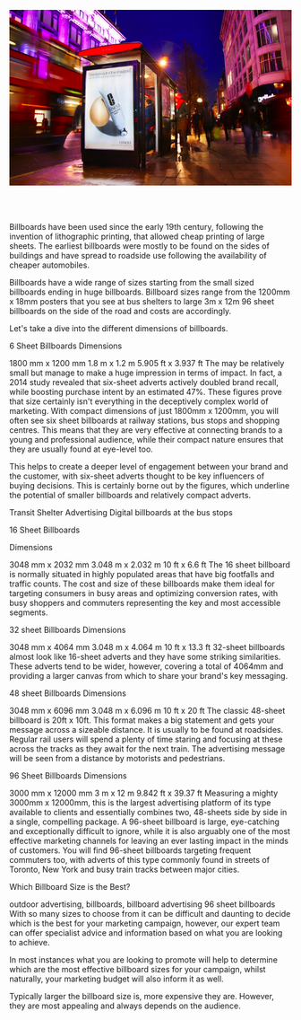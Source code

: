 ![Difference between GatsbyJS & NextJS](/images/blog-image-5.jpg)

<br/><br/>

Billboards have been used since the early 19th century, following the invention of lithographic printing, that allowed cheap printing of large sheets. The earliest billboards were mostly to be found on the sides of buildings and have spread to roadside use following the availability of cheaper automobiles.

Billboards have a wide range of sizes starting from the small sized billboards ending in huge billboards. Billboard sizes range from the 1200mm x 18mm posters that you see at bus shelters to large 3m x 12m 96 sheet billboards on the side of the road and costs are accordingly.

Let's take a dive into the different dimensions of billboards.

6 Sheet Billboards
Dimensions

1800 mm x 1200 mm
1.8 m x 1.2 m
5.905 ft x 3.937 ft
The may be relatively small but manage to make a huge impression in terms of impact. In fact, a 2014 study revealed that six-sheet adverts actively doubled brand recall, while boosting purchase intent by an estimated 47%. These figures prove that size certainly isn't everything in the deceptively complex world of marketing. With compact dimensions of just 1800mm x 1200mm, you will often see six sheet billboards at railway stations, bus stops and shopping centres. This means that they are very effective at connecting brands to a young and professional audience, while their compact nature ensures that they are usually found at eye-level too.

This helps to create a deeper level of engagement between your brand and the customer, with six-sheet adverts thought to be key influencers of buying decisions. This is certainly borne out by the figures, which underline the potential of smaller billboards and relatively compact adverts.

Transit Shelter Advertising                                                           Digital billboards at the bus stops

16 Sheet Billboards

Dimensions

3048 mm x 2032 mm
3.048 m x 2.032 m
10 ft x 6.6 ft
The 16 sheet billboard is normally situated in highly populated areas that have big footfalls and traffic counts. The cost and size of these billboards make them ideal for targeting consumers in busy areas and optimizing conversion rates, with busy shoppers and commuters representing the key and most accessible segments.

32 sheet Billboards
Dimensions

3048 mm x 4064 mm
3.048 m x 4.064 m
10 ft x 13.3 ft
32-sheet billboards almost look like 16-sheet adverts and they have some striking similarities. These adverts tend to be wider, however, covering a total of 4064mm and providing a larger canvas from which to share your brand's key messaging.

48 sheet Billboards
Dimensions

3048 mm x 6096 mm
3.048 m x 6.096 m
10 ft x 20 ft
The classic 48-sheet billboard is 20ft x 10ft. This format makes a big statement and gets your message across a sizeable distance. It is usually to be found at roadsides. Regular rail users will spend a plenty of time staring and focusing at these across the tracks as they await for the next train. The advertising message will be seen from a distance by motorists and pedestrians.

96 Sheet Billboards
Dimensions

3000 mm x 12000 mm
3 m x 12 m
9.842 ft x 39.37 ft
Measuring a mighty 3000mm x 12000mm, this is the largest advertising platform of its type available to clients and essentially combines two, 48-sheets side by side in a single, compelling package. A 96-sheet billboard is large, eye-catching and exceptionally difficult to ignore, while it is also arguably one of the most effective marketing channels for leaving an ever lasting impact in the minds of customers. You will find 96-sheet billboards targeting frequent commuters too, with adverts of this type commonly found in streets of Toronto, New York and busy train tracks between major cities.

Which Billboard Size is the Best?

outdoor advertising, billboards, billboard advertising                                                                        96 sheet billboards 
 With so many sizes to choose from it can be difficult and daunting to decide which is the best for your marketing campaign, however, our expert team can offer specialist advice and information based on what you are looking to achieve.

In most instances what you are looking to promote will help to determine which are the most effective billboard sizes for your campaign, whilst naturally, your marketing budget will also inform it as well.

Typically larger the billboard size is, more expensive they are. However, they are most appealing and always depends on the audience. 

